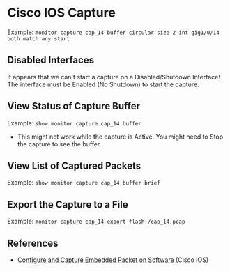 # Cisco IOS Capture

Example: `monitor capture cap_14 buffer circular size 2 int gig1/0/14 both match any start`

## Disabled Interfaces

It appears that we can't start a capture on a Disabled/Shutdown Interface! The interface must be Enabled (No Shutdown) to start the capture.

## View Status of Capture Buffer

Example: `show monitor capture cap_14 buffer`
* This might not work while the capture is Active. You might need to Stop the capture to see the buffer.

## View List of Captured Packets

Example: `show monitor capture cap_14 buffer brief`

## Export the Capture to a File

Example: `monitor capture cap_14 export flash:/cap_14.pcap`

## References

* [Configure and Capture Embedded Packet on Software][1] (Cisco IOS)

[1]: https://www.cisco.com/c/en/us/support/docs/ios-nx-os-software/ios-embedded-packet-capture/116045-productconfig-epc-00.html
